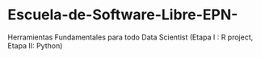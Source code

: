# Escuela-de-Software-Libre-EPN-
Herramientas Fundamentales para todo Data Scientist (Etapa I : R project, Etapa II: Python)
